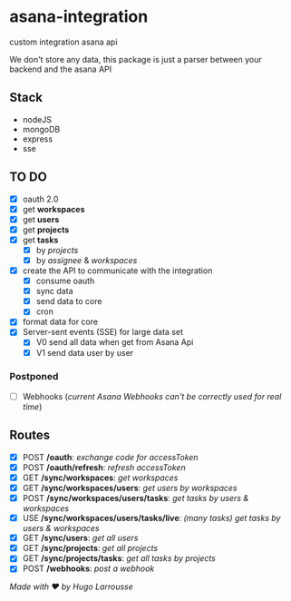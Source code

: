# asana-integration

custom integration asana api

We don't store any data, this package is just a parser between your backend and the asana API

## Stack

- nodeJS
- mongoDB
- express
- sse

## TO DO

- [x] oauth 2.0
- [x] get **workspaces**
- [x] get **users**
- [x] get **projects**
- [x] get **tasks**
  - [x] by *projects*
  - [x] by *assignee* & *workspaces*

- [x] create the API to communicate with the integration
  - [x] consume oauth
  - [x] sync data
  - [x] send data to core
  - [x] cron
- [x] format data for core
- [x] Server-sent events (SSE) for large data set
  - [X] V0 send all data when get from Asana Api
  - [X] V1 send data user by user

### Postponed

- [ ] Webhooks (*current Asana Webhooks can't be correctly used for real time*)

## Routes

- [x] POST **/oauth**: *exchange code for accessToken*
- [x] POST **/oauth/refresh**: *refresh accessToken*
- [x] GET **/sync/workspaces**: *get workspaces*
- [x] GET **/sync/workspaces/users**: *get users by workspaces*
- [x] POST **/sync/workspaces/users/tasks**: *get tasks by users & workspaces*
- [x] USE **/sync/workspaces/users/tasks/live**: *(many tasks) get tasks by users & workspaces*
- [x] GET **/sync/users**: *get all users*
- [x] GET **/sync/projects**: *get all projects*
- [x] GET **/sync/projects/tasks**: *get all tasks by projects*
- [x] POST **/webhooks**: *post a webhook*

*Made with ❤️ by Hugo Larrousse*
